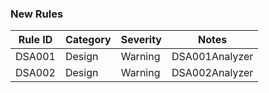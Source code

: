 ### New Rules

| Rule ID | Category | Severity | Notes          |
|---------|----------|----------|----------------|
| DSA001  | Design   | Warning  | DSA001Analyzer |
| DSA002  | Design   | Warning  | DSA002Analyzer |